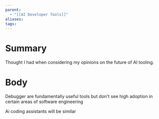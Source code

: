 ```yaml
---
parent:
  - "[[AI Developer Tools]]"
aliases: 
tags:
---
```

# Summary 
Thought I had when considering my opinions on the future of AI tooling.
# Body
Debugger are fundamentally useful tools but don't see high adoption in certain areas of software engineering

Ai coding assistants will be similar